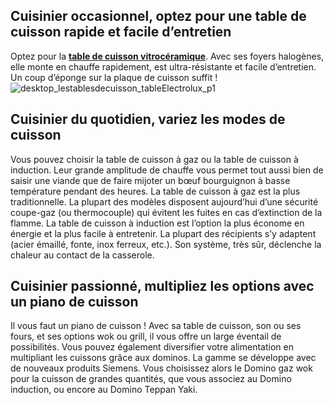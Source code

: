 ## Cuisinier occasionnel, optez pour une table de cuisson rapide et facile d’entretien
Optez pour la [**table de cuisson vitrocéramique**](/table-de-cuisson-vitroceramique-siemens-FPC3025610). Avec ses foyers halogènes, elle monte en chauffe rapidement, est ultra-résistante et facile d’entretien. Un coup d’éponge sur la plaque de cuisson suffit !
![desktop_lestablesdecuisson_tableElectrolux_p1](//statics.lapeyre.fr/img/contrib/2bdd4da3002028c1/desktop_lestablesdecuisson_tableElectrolux_p1.jpg)
## Cuisinier du quotidien, variez les modes de cuisson
Vous pouvez choisir la table de cuisson à gaz ou la table de cuisson à induction. Leur grande amplitude de chauffe vous permet tout aussi bien de saisir une viande que de faire mijoter un bœuf bourguignon à basse température pendant des heures.
La table de cuisson à gaz est la plus traditionnelle. La plupart des modèles disposent aujourd’hui d’une sécurité coupe-gaz (ou thermocouple) qui évitent les fuites en cas d’extinction de la flamme.
La table de cuisson à induction est l’option la plus économe en énergie et la plus facile à entretenir. La plupart des récipients s’y adaptent (acier émaillé, fonte, inox ferreux, etc.). Son système, très sûr, déclenche la chaleur au contact de la casserole.
## Cuisinier passionné, multipliez les options avec un piano de cuisson
Il vous faut un piano de cuisson ! Avec sa table de cuisson, son ou ses fours, et ses options wok ou grill, il vous offre un large éventail de possibilités.
Vous pouvez également diversifier votre alimentation en multipliant les cuissons grâce aux dominos. La gamme se développe avec de nouveaux produits Siemens. Vous choisissez alors le Domino gaz wok pour la cuisson de grandes quantités, que vous associez au Domino induction, ou encore au Domino Teppan Yaki.